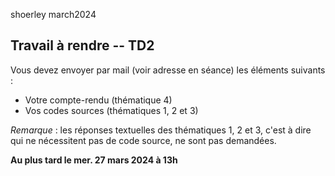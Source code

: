 
shoerley march2024


## Travail à rendre -- TD2

Vous devez envoyer par mail (voir adresse en séance) les éléments suivants :
- Votre compte-rendu (thématique 4)
- Vos codes sources (thématiques 1, 2 et 3)

_Remarque_ : les réponses textuelles des thématiques 1, 2 et 3, c'est à dire qui ne nécessitent pas de code source, ne sont pas demandées.

**Au plus tard le mer. 27 mars 2024 à 13h**